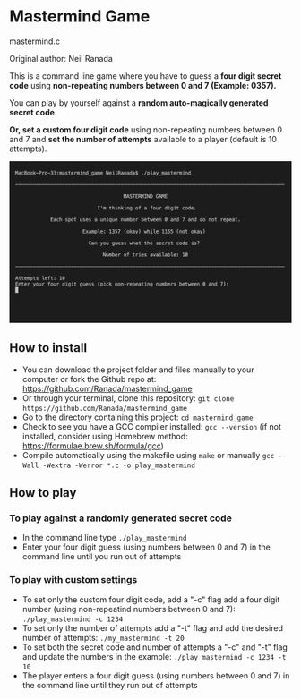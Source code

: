 # Mastermind Game

mastermind.c

Original author: Neil Ranada

This is a command line game where you have to guess a **four digit secret code** using **non-repeating numbers between 0 and 7 (Example: 0357).**

You can play by yourself against a **random auto-magically generated secret code.**

**Or, set a custom four digit code** using non-repeating numbers between 0 and 7 and **set the number of attempts** available to a player (default is 10 attempts).

<img src="./images/mastermind-1.png" >

## How to install

- You can download the project folder and files manually to your computer or fork the Github repo at:
https://github.com/Ranada/mastermind_game
- Or through your terminal, clone this repository: `git clone https://github.com/Ranada/mastermind_game`
- Go to the directory containing this project: `cd mastermind_game`
- Check to see you have a GCC compiler installed: `gcc --version` (if not installed, consider using Homebrew method: https://formulae.brew.sh/formula/gcc)
- Compile automatically using the makefile using `make` or manually `gcc -Wall -Wextra -Werror *.c -o play_mastermind`

## How to play

### To play against a randomly generated secret code

- In the command line type `./play_mastermind`
- Enter your four digit guess (using numbers between 0 and 7) in the command line until you run out of attempts

### To play with custom settings

- To set only the custom four digit code, add a "-c" flag add a four digit number (using non-repeatind numbers between 0 and 7): `./play_mastermind -c 1234`
- To set only the number of attempts add a "-t" flag and add the desired number of attempts: `./my_mastermind -t 20`
- To set both the secret code and number of attempts a "-c" and "-t" flag and update the numbers in the example: `./play_mastermind -c 1234 -t 10`
- The player enters a four digit guess (using numbers between 0 and 7) in the command line until they run out of attempts
